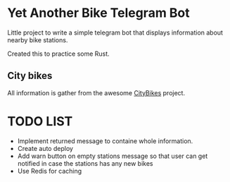 # Yet Another Bike Telegram Bot
Little project to write a simple telegram bot that displays information about nearby bike stations. 

Created this to practice some Rust.

## City bikes
All information is gather from the awesome [CityBikes](https://citybik.es/#about) project. 

# TODO LIST

* Implement returned message to containe whole information.
* Create auto deploy
* Add warn button on empty stations message so that user can get notified in case the stations has any new bikes
* Use Redis for caching
